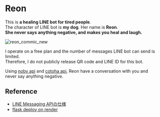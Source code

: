 # Reon

This is **a healing LINE bot for tired people**.  
The character of LINE bot is **my dog**.
Her name is **Reon**.  
**She never says anything negative, and makes you heal and laugh.**

![reon_commic_new](https://user-images.githubusercontent.com/83711779/211139102-f59b03c5-eff7-4c8d-8e4c-ab241ddc300b.jpg)


I operate on a free plan and the number of messages LINE bot can send is limited.  
Therefore, I do not publicly release QR code and LINE ID for this bot.  

Using [noby api](https://webapi.cotogoto.ai/) and [cotoha api](https://api.ce-cotoha.com/contents/index.html), Reon have a conversation with you and never say anything negative.

## Reference

- [LINE Messaging APIの仕様](https://developers.line.biz/ja/reference/messaging-api/)
- [flask deploy on render](https://render.com/docs/deploy-flask)
